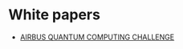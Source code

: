 # White papers

- [AIRBUS QUANTUM COMPUTING CHALLENGE](https://www.airbus.com/sites/g/files/jlcbta136/files/2021-10/Airbus-Quantum-Computing-Challenge-PS3.pdf)

